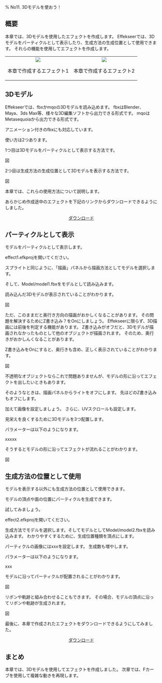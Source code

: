 ﻿% No11. 3Dモデルを使おう！

<div class="main">

## 概要

本章では、3Dモデルを使用したエフェクトを作成します。
Effekseerでは、3Dモデルをパーティクルとして表示したり、生成方法の生成位置として使用できます。
それらの機能を使用してエフェクトを作成します。

<div align="center">
<table>
<tr>

<td>
<div align="center">
<img src="../../img/Tutorial/11_effect1.gif">
<p>本章で作成するエフェクト1</p>
</div>
</td>
<td>
<div align="center">
<img src="../../img/Tutorial/11_effect2.gif">
<p>本章で作成するエフェクト2</p>
</div>
</td>

</tr>
</table>
</div>

## 3Dモデル

Effekseerでは、fbxかmqoの3Dモデルを読み込めます。
fbxはBlender、Maya、3ds Max等、様々な3D編集ソフトから出力できる形式です。
mqoはMetasequoiaから出力できる形式です。

アニメーション付きのfbxにも対応しています。

使い方は2つあります。

1つ目は3Dモデルをパーティクルとして表示する方法です。

図

2つ目は生成方法の生成位置として3Dモデルを表示する方法です。

図

本章では、これらの使用方法について説明します。

<p>あらかじめ作成途中のエフェクトを下記のリンクからダウンロードできるようにしました。</p>
<div align="center">
<p><a href = "../../Sample/07_01_Sample.zip">ダウンロード</a></p>
</div>

## パーティクルとして表示

モデルをパーティクルとして表示します。

effect1.efkprojを開いてください。

スプライトと同じように、「描画」パネルから描画方法としてモデルを選択します。

そして、Model/model1.fbxをモデルとして読み込みます。

読み込んだ3Dモデルが表示されていることがわかります。

図

ただ、このままだと奥行き方向の描画がおかしくなることがあります。
その問題を解決するためにZ書き込み？をOnにしましょう。
Effekseerに限らず、3D描画には前後を判定する機能があります。
Z書き込みがオフだと、3Dモデルが描画されなかったものとして他のオブジェクトが描画されます。
そのため、奥行きがおかしんくなることがあります。

Z書き込みをOnにすると、奥行きも含め、正しく表示されていることがわかります。

図

不透明なオブジェクトならこれで問題ありませんが、モデルの形に沿ってエフェクトを出したいときもあります。

そのようなときは、描画パネルからライトをオフにします。
先ほどのZ書き込みもオフにします。

加えて画像を設定しましょう。
さらに、UVスクロールも設定します。

見栄えを良くするために3Dモデルを3つ配置します。

パラメーターは以下のようになります。

xxxxx

そうするとモデルの形に沿ってエフェクトが流れることがわかります。

図

## 生成方法の位置として使用

モデルを表示する以外にも生成方法の位置として使用できます。

モデルの頂点や面の位置にパーティクルを生成できます。

試してみましょう。

effect2.efkprojを開いてください。

生成方法でモデルを選択します。そしてモデルとしてModel/model2.fbxを読み込みます。
わかりやすくするために、生成位置種類を頂点にします。

パーティクルの画像にはxxxを設定します。
生成数も増やします。

パラメーターは以下のようになります。

xxx

モデルに沿ってパーティクルが配置されることがわかります。

図

リボンや軌跡と組み合わせることもできます。
その場合、モデルの頂点に沿ってリボンや軌跡が生成されます。

図

最後に、本章で作成されたエフェクトをダウンロードできるようにしてみました。

<div align="center">
<a href = "../../Sample/10_02_Sample.zip">ダウンロード</a>
</div>

## まとめ

本章では、3Dモデルを使用してエフェクトを作成しました。
次章では、Fカーブを使用して複雑な動きを再現します。

</div>
